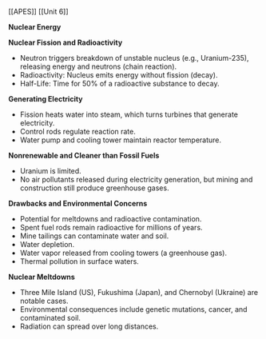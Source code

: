 [[APES]]
[[Unit 6]]


**Nuclear Energy**

**Nuclear Fission and Radioactivity**
* Neutron triggers breakdown of unstable nucleus (e.g., Uranium-235), releasing energy and neutrons (chain reaction).
* Radioactivity: Nucleus emits energy without fission (decay).
* Half-Life: Time for 50% of a radioactive substance to decay.

**Generating Electricity**
* Fission heats water into steam, which turns turbines that generate electricity.
* Control rods regulate reaction rate.
* Water pump and cooling tower maintain reactor temperature.

**Nonrenewable and Cleaner than Fossil Fuels**
* Uranium is limited.
* No air pollutants released during electricity generation, but mining and construction still produce greenhouse gases.

**Drawbacks and Environmental Concerns**
* Potential for meltdowns and radioactive contamination.
* Spent fuel rods remain radioactive for millions of years.
* Mine tailings can contaminate water and soil.
* Water depletion.
* Water vapor released from cooling towers (a greenhouse gas).
* Thermal pollution in surface waters.

**Nuclear Meltdowns**
* Three Mile Island (US), Fukushima (Japan), and Chernobyl (Ukraine) are notable cases.
* Environmental consequences include genetic mutations, cancer, and contaminated soil.
* Radiation can spread over long distances.
